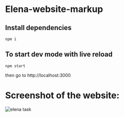 # Elena-website-markup

## Install dependencies

```
npm i
```

## To start dev mode with live reload

```
npm start
```

then go to http://localhost:3000

# Screenshot of the website:

![elena task](https://user-images.githubusercontent.com/17711411/45970013-0a69a080-c03e-11e8-98a7-d550052fa1e9.png)
